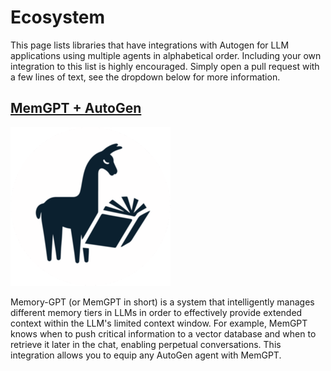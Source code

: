# Ecosystem

This page lists libraries that have integrations with Autogen for LLM applications using multiple agents in alphabetical order. Including your own integration to this list is highly encouraged. Simply open a pull request with a few lines of text, see the dropdown below for more information.


## [MemGPT + AutoGen](https://memgpt.readthedocs.io/en/latest/autogen/)


![Agent Chat Example](img/ecosystem-memgpt.png)

Memory-GPT (or MemGPT in short) is a system that intelligently manages different memory tiers in LLMs in order to effectively provide extended context within the LLM's limited context window. For example, MemGPT knows when to push critical information to a vector database and when to retrieve it later in the chat, enabling perpetual conversations. This integration allows you to equip any AutoGen agent with MemGPT.
